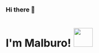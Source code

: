 ### Hi there 👋
<h1>I'm Malburo! <img src="https://media.giphy.com/media/mGcNjsfWAjY5AEZNw6/giphy.gif" width="50"></h1>
